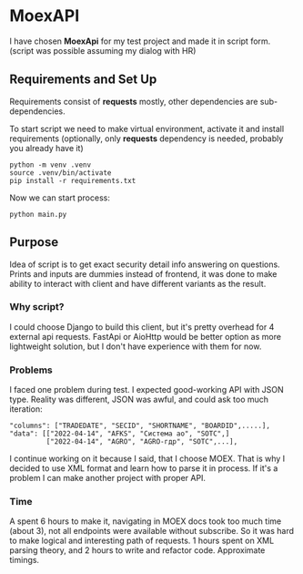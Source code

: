 # MoexAPI

I have chosen **MoexApi** for my test project and made it in script form. (script was possible assuming my dialog with HR)

## Requirements and Set Up

Requirements consist of **requests** mostly, other dependencies are sub-dependencies.

To start script we need to make virtual environment, activate it and install requirements 
(optionally, only **requests** dependency is needed, probably you already have it)

    python -m venv .venv
    source .venv/bin/activate
    pip install -r requirements.txt

Now we can start process:

    python main.py


## Purpose
Idea of script is to get exact security detail info answering on questions. 
Prints and inputs are dummies instead of frontend, it was done to make ability to interact with client
and have different variants as the result.

### Why script?
I could choose Django to build this client, but it's pretty overhead for 4 external api requests. 
FastApi or AioHttp would be better option as more lightweight solution, but I don't have experience with them for now.

### Problems
I faced one problem during test. I expected good-working API with JSON type. Reality was different, JSON was awful, 
and could ask too much iteration:

    "columns": ["TRADEDATE", "SECID", "SHORTNAME", "BOARDID",.....], 
    "data": [["2022-04-14", "AFKS", "Система ао", "SOTC",]
             ["2022-04-14", "AGRO", "AGRO-гдр", "SOTC",...],

I continue working on it because I said, that I choose MOEX. 
That is why I decided to use XML format and learn how to parse it in process. 
If it's a problem I can make another project with proper API.

### Time
A spent 6 hours to make it, navigating in MOEX docs took too much time (about 3), 
not all endpoints were available without subscribe. So it was hard to make logical and interesting path of requests. 
1 hours spent on XML parsing theory, and 2 hours to write and refactor code. Approximate timings.
